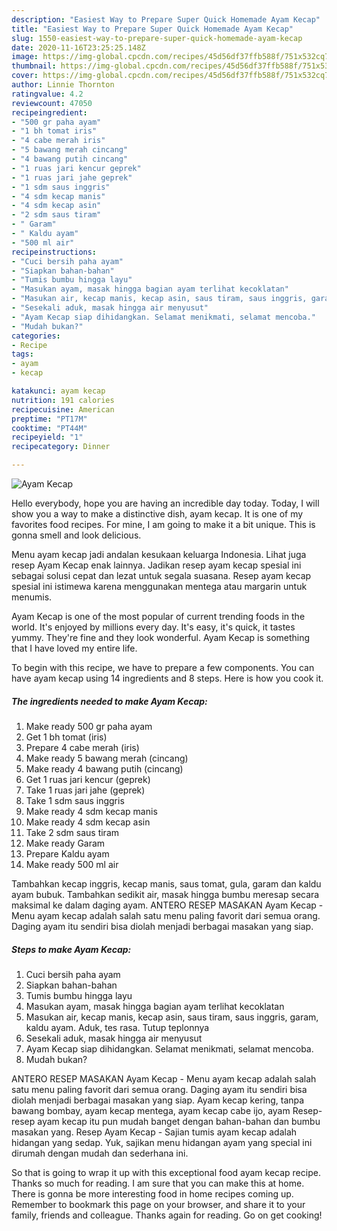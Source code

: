```yaml
---
description: "Easiest Way to Prepare Super Quick Homemade Ayam Kecap"
title: "Easiest Way to Prepare Super Quick Homemade Ayam Kecap"
slug: 1550-easiest-way-to-prepare-super-quick-homemade-ayam-kecap
date: 2020-11-16T23:25:25.148Z
image: https://img-global.cpcdn.com/recipes/45d56df37ffb588f/751x532cq70/ayam-kecap-foto-resep-utama.jpg
thumbnail: https://img-global.cpcdn.com/recipes/45d56df37ffb588f/751x532cq70/ayam-kecap-foto-resep-utama.jpg
cover: https://img-global.cpcdn.com/recipes/45d56df37ffb588f/751x532cq70/ayam-kecap-foto-resep-utama.jpg
author: Linnie Thornton
ratingvalue: 4.2
reviewcount: 47050
recipeingredient:
- "500 gr paha ayam"
- "1 bh tomat iris"
- "4 cabe merah iris"
- "5 bawang merah cincang"
- "4 bawang putih cincang"
- "1 ruas jari kencur geprek"
- "1 ruas jari jahe geprek"
- "1 sdm saus inggris"
- "4 sdm kecap manis"
- "4 sdm kecap asin"
- "2 sdm saus tiram"
- " Garam"
- " Kaldu ayam"
- "500 ml air"
recipeinstructions:
- "Cuci bersih paha ayam"
- "Siapkan bahan-bahan"
- "Tumis bumbu hingga layu"
- "Masukan ayam, masak hingga bagian ayam terlihat kecoklatan"
- "Masukan air, kecap manis, kecap asin, saus tiram, saus inggris, garam, kaldu ayam. Aduk, tes rasa. Tutup teplonnya"
- "Sesekali aduk, masak hingga air menyusut"
- "Ayam Kecap siap dihidangkan. Selamat menikmati, selamat mencoba."
- "Mudah bukan?"
categories:
- Recipe
tags:
- ayam
- kecap

katakunci: ayam kecap 
nutrition: 191 calories
recipecuisine: American
preptime: "PT17M"
cooktime: "PT44M"
recipeyield: "1"
recipecategory: Dinner

---
```



![Ayam Kecap](https://img-global.cpcdn.com/recipes/45d56df37ffb588f/751x532cq70/ayam-kecap-foto-resep-utama.jpg)

Hello everybody, hope you are having an incredible day today. Today, I will show you a way to make a distinctive dish, ayam kecap. It is one of my favorites food recipes. For mine, I am going to make it a bit unique. This is gonna smell and look delicious.

Menu ayam kecap jadi andalan kesukaan keluarga Indonesia. Lihat juga resep Ayam Kecap enak lainnya. Jadikan resep ayam kecap spesial ini sebagai solusi cepat dan lezat untuk segala suasana. Resep ayam kecap spesial ini istimewa karena menggunakan mentega atau margarin untuk menumis.

Ayam Kecap is one of the most popular of current trending foods in the world. It's enjoyed by millions every day. It's easy, it's quick, it tastes yummy. They're fine and they look wonderful. Ayam Kecap is something that I have loved my entire life.


To begin with this recipe, we have to prepare a few components. You can have ayam kecap using 14 ingredients and 8 steps. Here is how you cook it.

<!--inarticleads1-->

##### The ingredients needed to make Ayam Kecap:

1. Make ready 500 gr paha ayam
1. Get 1 bh tomat (iris)
1. Prepare 4 cabe merah (iris)
1. Make ready 5 bawang merah (cincang)
1. Make ready 4 bawang putih (cincang)
1. Get 1 ruas jari kencur (geprek)
1. Take 1 ruas jari jahe (geprek)
1. Take 1 sdm saus inggris
1. Make ready 4 sdm kecap manis
1. Make ready 4 sdm kecap asin
1. Take 2 sdm saus tiram
1. Make ready  Garam
1. Prepare  Kaldu ayam
1. Make ready 500 ml air


Tambahkan kecap inggris, kecap manis, saus tomat, gula, garam dan kaldu ayam bubuk. Tambahkan sedikit air, masak hingga bumbu meresap secara maksimal ke dalam daging ayam. ANTERO RESEP MASAKAN Ayam Kecap - Menu ayam kecap adalah salah satu menu paling favorit dari semua orang. Daging ayam itu sendiri bisa diolah menjadi berbagai masakan yang siap. 

<!--inarticleads2-->

##### Steps to make Ayam Kecap:

1. Cuci bersih paha ayam
1. Siapkan bahan-bahan
1. Tumis bumbu hingga layu
1. Masukan ayam, masak hingga bagian ayam terlihat kecoklatan
1. Masukan air, kecap manis, kecap asin, saus tiram, saus inggris, garam, kaldu ayam. Aduk, tes rasa. Tutup teplonnya
1. Sesekali aduk, masak hingga air menyusut
1. Ayam Kecap siap dihidangkan. Selamat menikmati, selamat mencoba.
1. Mudah bukan?


ANTERO RESEP MASAKAN Ayam Kecap - Menu ayam kecap adalah salah satu menu paling favorit dari semua orang. Daging ayam itu sendiri bisa diolah menjadi berbagai masakan yang siap. Ayam kecap kering, tanpa bawang bombay, ayam kecap mentega, ayam kecap cabe ijo, ayam Resep-resep ayam kecap itu pun mudah banget dengan bahan-bahan dan bumbu masakan yang. Resep Ayam Kecap - Sajian tumis ayam kecap adalah hidangan yang sedap. Yuk, sajikan menu hidangan ayam yang special ini dirumah dengan mudah dan sederhana ini. 

So that is going to wrap it up with this exceptional food ayam kecap recipe. Thanks so much for reading. I am sure that you can make this at home. There is gonna be more interesting food in home recipes coming up. Remember to bookmark this page on your browser, and share it to your family, friends and colleague. Thanks again for reading. Go on get cooking!
